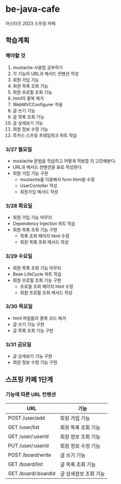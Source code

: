 # be-java-cafe

마스터즈 2023 스프링 카페

## 학습계획

### 해야할 것

1. mustache 사용법 공부하기
2. 각 기능의 URL과 메서드 컨벤션 작성
2. 회원 가입 기능
3. 회원 목록 조회 기능
4. 회원 프로필 조회 기능
5. html의 중복 제거
6. WebMVCConfigurer 적용
7. 글 쓰기 기능
8. 글 목록 조회 기능
9. 글 상세보기 기능
10. 회원 정보 수정 기능
11. 루카스 스프링 프레임워크 파트 학습

### 3/27 월요일

- mustache 문법을 학습하고 어떻게 적용할 지 고민해본다.
- URL과 메서드 컨벤션을 표로 작성한다.
- 회원 가입 기능 구현
    - mustache를 이용해서 form.html을 수정
    - UserContoller 작성
    - 회원가입 메서드 작성

### 3/28 화요일

- 회원 가입 기능 마무리
- Dependency Injection 파트 학습
- 회원 목록 조회 기능 구현
    - 목록 조회 페이지 html 수정
    - 회원 목록 조회 메서드 작성

### 3/29 수요일

- 회원 목록 조회 기능 마무리
- Bean LifeCycle 파트 학습
- 회원 프로필 조회 기능 구현
    - 프로필 조회 페이지 html 수정
    - 회원 프로필 조회 메서드 작성

### 3/30 목요일

- html 파일들의 중복 코드 제거
- 글 쓰기 기능 구현
- 글 목록 조회 기능 구현

### 3/31 금요일

- 글 상세보기 기능 구현
- 회원 정보 수정 기능 구현

## 스프링 카페 1단계

### 기능에 따른 URL 컨벤션

| URL                 | 기능           |
|---------------------|--------------|
| POST /user/add      | 회원 가입 기능     |
| GET /user/list      | 회원 목록 조회 기능  |
| GET /user/:userId   | 회원 정보 조회 기능  |
| PUT /user/:userId   | 회원 정보 수정 기능  |
| POST /board/write   | 글 쓰기 기능      |
| GET /board/list     | 글 목록 조회 기능   |
| GET /board/:boardId | 글 상세정보 조회 기능 |
